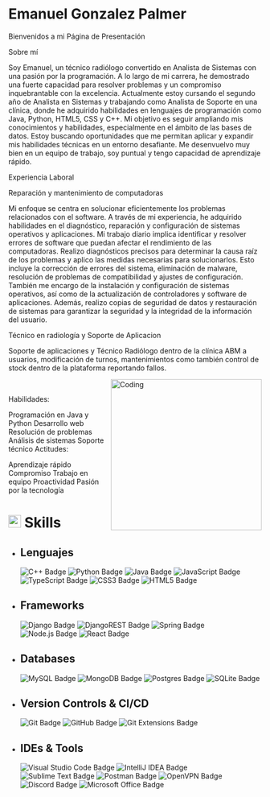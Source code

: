 # Emanuel Gonzalez Palmer
Bienvenidos a mi Página de Presentación

Sobre mí

Soy Emanuel, un técnico radiólogo convertido en Analista de Sistemas con una pasión por la programación. A lo largo de mi carrera, he demostrado una fuerte capacidad para resolver problemas y un compromiso inquebrantable con la excelencia. Actualmente estoy cursando el segundo año de Analista en Sistemas y trabajando como Analista de Soporte en una clínica, donde he adquirido habilidades en lenguajes de programación como Java, Python, HTML5, CSS y C++. Mi objetivo es seguir ampliando mis conocimientos y habilidades, especialmente en el ámbito de las bases de datos. Estoy buscando oportunidades que me permitan aplicar y expandir mis habilidades técnicas en un entorno desafiante. Me desenvuelvo muy bien en un equipo de trabajo, soy puntual y tengo capacidad de aprendizaje rápido.

Experiencia Laboral

Reparación y mantenimiento de computadoras

Mi enfoque se centra en solucionar eficientemente los problemas relacionados con el software. A través de mi experiencia, he adquirido habilidades en el diagnóstico, reparación y configuración de sistemas operativos y aplicaciones. Mi trabajo diario implica identificar y resolver errores de software que puedan afectar el rendimiento de las computadoras. Realizo diagnósticos precisos para determinar la causa raíz de los problemas y aplico las medidas necesarias para solucionarlos. Esto incluye la corrección de errores del sistema, eliminación de malware, resolución de problemas de compatibilidad y ajustes de configuración. También me encargo de la instalación y configuración de sistemas operativos, así como de la actualización de controladores y software de aplicaciones. Además, realizo copias de seguridad de datos y restauración de sistemas para garantizar la seguridad y la integridad de la información del usuario.

Técnico en radiología y Soporte de Aplicacion

Soporte de aplicaciones y Técnico Radiólogo dentro de la clínica ABM a usuarios, modificación de turnos, mantenimientos como también control de stock dentro de la plataforma reportando fallos.

<img align="right" alt="Coding" width="300" src="https://cdn.dribbble.com/users/1277312/screenshots/14733298/media/39b1045e593737587dd60e42c8422d1f.gif" >
<br>

Habilidades:

Programación en Java y Python
Desarrollo web
Resolución de problemas
Análisis de sistemas
Soporte técnico
Actitudes:

Aprendizaje rápido
Compromiso
Trabajo en equipo
Proactividad
Pasión por la tecnología

# <img src="https://media2.giphy.com/media/QssGEmpkyEOhBCb7e1/giphy.gif?cid=ecf05e47a0n3gi1bfqntqmob8g9aid1oyj2wr3ds3mg700bl&rid=giphy.gif" width ="25"> <b>Skills</b>

- ## Lenguajes
    ![C++ Badge](https://img.shields.io/badge/C++-%2300599C.svg?logo=c%2B%2B&logoColor=white&style=flat)
    ![Python Badge](https://custom-icon-badges.demolab.com/badge/Python-000.svg?logo=python-colorful)
    ![Java Badge](https://custom-icon-badges.demolab.com/badge/Java-ED8B00.svg?logo=java-colorful)
    ![JavaScript Badge](https://img.shields.io/badge/Javascript*-%23323330.svg?&logo=javascript&logoColor=%23F7DF1E&style=flat)
    ![TypeScript Badge](https://img.shields.io/badge/TypeScript*-3178C6?logo=typescript&logoColor=fff&style=flat)
    ![CSS3 Badge](https://img.shields.io/badge/CSS3*-%231572B6.svg?&logo=css3&logoColor=white&style=flat) 
    ![HTML5 Badge](https://img.shields.io/badge/HTML5*-%23E34F26.svg?&logo=html5&logoColor=white&style=flat) 

- ## Frameworks
    ![Django Badge](https://img.shields.io/badge/Django-%23092E20.svg?&logo=django&logoColor=white&style=flat)
    ![DjangoREST Badge](https://img.shields.io/badge/Django-REST*-ff1709?&logo=django&logoColor=white&color=ff1709&labelColor=gray&style=flat) 
    ![Spring Badge](https://img.shields.io/badge/Spring-%236DB33F.svg?&logo=spring&logoColor=white&style=flat)
    ![Node.js Badge](https://img.shields.io/badge/Node.js*-393?logo=nodedotjs&logoColor=fff&style=flat) 
    ![React Badge](https://img.shields.io/badge/React*-%2320232a.svg?&logo=react&logoColor=%2361DAFB&style=flat) 
  
- ## Databases     
    ![MySQL Badge](https://img.shields.io/badge/MySQL-%2300f.svg?&logo=mysql&logoColor=white&style=flat)
    ![MongoDB Badge](https://img.shields.io/badge/MongoDB-%234ea94b.svg?&logo=mongodb&logoColor=white&style=flat)
    ![Postgres Badge](https://img.shields.io/badge/Postgres-%23316192.svg?&logo=postgresql&logoColor=white&style=flat) 
    ![SQLite Badge](https://img.shields.io/badge/SQLite-%2307405e.svg?&logo=sqlite&logoColor=white&style=flat)

- ## Version Controls & CI/CD
    ![Git Badge](https://img.shields.io/badge/Git-F05032?logo=git&logoColor=fff&style=flat)
    ![GitHub Badge](https://img.shields.io/badge/GitHub-181717?logo=github&logoColor=fff&style=flat)
    ![Git Extensions Badge](https://img.shields.io/badge/Git%20Extensions-212121?logo=gitextensions&logoColor=fff&style=flat)

- ## IDEs & Tools
    ![Visual Studio Code Badge](https://img.shields.io/badge/Visual%20Studio%20Code-007ACC?logo=visualstudiocode&logoColor=fff&style=flat)
    ![IntelliJ IDEA Badge](https://img.shields.io/badge/IntelliJ%20IDEA-000?logo=intellijidea&logoColor=fff&style=flat)
    ![Sublime Text Badge](https://img.shields.io/badge/Sublime%20Text-FF9800?logo=sublimetext&logoColor=fff&style=flat)
    ![Postman Badge](https://img.shields.io/badge/Postman-FF6C37?logo=postman&logoColor=fff&style=flat)
    ![OpenVPN Badge](https://img.shields.io/badge/OpenVPN-EA7E20?logo=openvpn&logoColor=fff&style=flat)
    ![Discord Badge](https://img.shields.io/badge/Discord-5865F2?logo=discord&logoColor=fff&style=flat)
    ![Microsoft Office Badge](https://img.shields.io/badge/Microsoft%20Office-D83B01?logo=microsoftoffice&logoColor=fff&style=flat)



